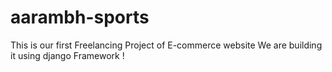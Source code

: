 # aarambh-sports 
This is our first Freelancing Project of E-commerce website 
We are building it using django Framework !
